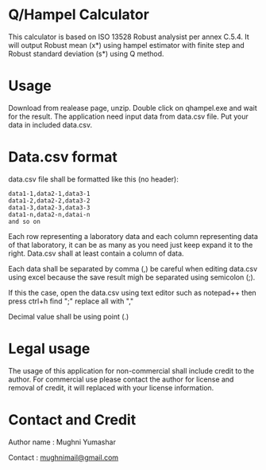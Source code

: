 # Q/Hampel Calculator
This calculator is based on ISO 13528 Robust analysist per annex C.5.4.
It will output Robust mean (x*) using hampel estimator with finite step and Robust standard deviation (s*) using Q method.


# Usage
Download from realease page, unzip. Double click on qhampel.exe and wait for the result. The application need input data from data.csv file. Put your data in included data.csv.


# Data.csv format
data.csv file shall be formatted like this (no header):

    data1-1,data2-1,data3-1
    data1-2,data2-2,data3-2
    data1-3,data2-3,data3-3
    data1-n,data2-n,datai-n
    and so on

Each row representing a laboratory data and each column representing data of that laboratory, it can be as many as you need just keep expand it to the right. Data.csv shall at least contain a column of data.

Each data shall be separated by comma (,) be careful when editing data.csv using excel because the save result migh be separated using semicolon (;). 

If this the case, open the data.csv using text editor such as notepad++ then press ctrl+h find ";" replace all with ","

Decimal value shall be using point (.)


# Legal usage
The usage of this application for non-commercial shall include credit to the author.
For commercial use please contact the author for license and removal of credit, it will replaced with your license information.


# Contact and Credit
Author name : Mughni Yumashar

Contact : mughnimail@gmail.com
